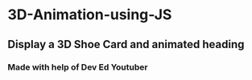 # 3D-Animation-using-JS
## Display a 3D Shoe Card and animated heading
### Made with help of Dev Ed Youtuber
